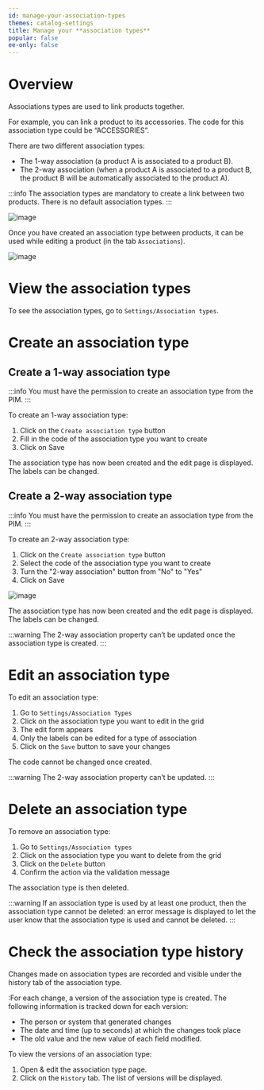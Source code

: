 ```yaml
---
id: manage-your-association-types
themes: catalog-settings
title: Manage your **association types**
popular: false
ee-only: false
---
```


# Overview

Associations types are used to link products together.

For example, you can link a product to its accessories. The code for this association type could be “ACCESSORIES”.

There are two different association types:
*   The 1-way association (a product A is associated to a product B).
*   The 2-way association (when a product A is associated to a product B, the product B will be automatically associated to the product A).

:::info
The association types are mandatory to create a link between two products. There is no default association types.
:::

![image](../img/Settings_AssociationsTypes.png)

Once you have created an association type between products, it can be used while editing a product (in the tab `Associations`).

![image](../img/Products_PEF7.png)

# View the association types

To see the association types, go to `Settings/Association types`.

# Create an association type

## Create a 1-way association type

:::info
You must have the permission to create an association type from the PIM.
:::

To create an 1-way association type:
1.  Click on the `Create association type` button
1.  Fill in the code of the association type you want to create
1.  Click on Save

The association type has now been created and the edit page is displayed.  
The labels can be changed.

## Create a 2-way association type

:::info
You must have the permission to create an association type from the PIM.
:::

To create an 2-way association type:
1.  Click on the `Create association type` button
1.  Select the code of the association type you want to create
1.  Turn the "2-way association" button from "No" to "Yes"
1.  Click on Save

![image](../img/Association_types_2-way_button.png)

The association type has now been created and the edit page is displayed.  
The labels can be changed.

:::warning
The 2-way association property can’t be updated once the association type is created.
:::

# Edit an association type

To edit an association type:
1.  Go to `Settings/Association Types`
1.  Click on the association type you want to edit in the grid
1.  The edit form appears
1.  Only the labels can be edited for a type of association  
1.  Click on the `Save` button to save your changes

The code cannot be changed once created.

:::warning
The 2-way association property can’t be updated.
:::

# Delete an association type

To remove an association type:
1.  Go to `Settings/Association types`
1.  Click on the association type you want to delete from the grid
1.  Click on the `Delete` button
1.  Confirm the action via the validation message

The association type is then deleted.

:::warning
If an association type is used by at least one product, then the association type cannot be deleted: an error message is displayed to let the user know that the association type is used and cannot be deleted.
:::

# Check the association type history

Changes made on association types are recorded and visible under the history tab of the association type.

:For each change, a version of the association type is created. The following information is tracked down for each version:

*   The person or system that generated changes
*   The date and time (up to seconds) at which the changes took place
*   The old value and the new value of each field modified.

To view the versions of an association type:

1.  Open & edit the association type page.
1.  Click on the `History` tab. The list of versions will be displayed.
